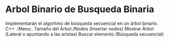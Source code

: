 # Arbol Binario de Busqueda Binaria

Implementarán el algoritmo de búsqueda secuencial en un árbol binario.
C++
.:Menu:.
Tamaño del Árbol /Nodos (Insertar nodos)
Mostrar Árbol (Lateral o apuntando a las aristas)
Buscar elemento (Búsqueda secuencial)
